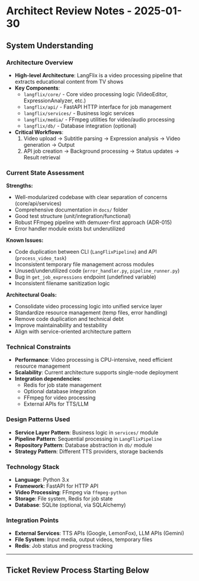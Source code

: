# Architect Review Notes - 2025-01-30

## System Understanding

### Architecture Overview
- **High-level Architecture**: LangFlix is a video processing pipeline that extracts educational content from TV shows
- **Key Components**: 
  - `langflix/core/` - Core video processing logic (VideoEditor, ExpressionAnalyzer, etc.)
  - `langflix/api/` - FastAPI HTTP interface for job management
  - `langflix/services/` - Business logic services
  - `langflix/media/` - FFmpeg utilities for video/audio processing
  - `langflix/db/` - Database integration (optional)
- **Critical Workflows**: 
  1. Video upload → Subtitle parsing → Expression analysis → Video generation → Output
  2. API job creation → Background processing → Status updates → Result retrieval

### Current State Assessment

**Strengths:**
- Well-modularized codebase with clear separation of concerns (core/api/services)
- Comprehensive documentation in `docs/` folder
- Good test structure (unit/integration/functional)
- Robust FFmpeg pipeline with demuxer-first approach (ADR-015)
- Error handler module exists but underutilized

**Known Issues:**
- Code duplication between CLI (`LangFlixPipeline`) and API (`process_video_task`)
- Inconsistent temporary file management across modules
- Unused/underutilized code (`error_handler.py`, `pipeline_runner.py`)
- Bug in `get_job_expressions` endpoint (undefined variable)
- Inconsistent filename sanitization logic

**Architectural Goals:**
- Consolidate video processing logic into unified service layer
- Standardize resource management (temp files, error handling)
- Remove code duplication and technical debt
- Improve maintainability and testability
- Align with service-oriented architecture pattern

### Technical Constraints
- **Performance**: Video processing is CPU-intensive, need efficient resource management
- **Scalability**: Current architecture supports single-node deployment
- **Integration dependencies**: 
  - Redis for job state management
  - Optional database integration
  - FFmpeg for video processing
  - External APIs for TTS/LLM

### Design Patterns Used
- **Service Layer Pattern**: Business logic in `services/` module
- **Pipeline Pattern**: Sequential processing in `LangFlixPipeline`
- **Repository Pattern**: Database abstraction in `db/` module
- **Strategy Pattern**: Different TTS providers, storage backends

### Technology Stack
- **Language**: Python 3.x
- **Framework**: FastAPI for HTTP API
- **Video Processing**: FFmpeg via `ffmpeg-python`
- **Storage**: File system, Redis for job state
- **Database**: SQLite (optional, via SQLAlchemy)

### Integration Points
- **External Services**: TTS APIs (Google, LemonFox), LLM APIs (Gemini)
- **File System**: Input media, output videos, temporary files
- **Redis**: Job status and progress tracking

---
## Ticket Review Process Starting Below

